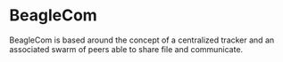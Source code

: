 # BeagleCom
BeagleCom is based around the concept of a centralized tracker and an associated swarm of peers able to share file and communicate.
